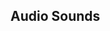 ## Audio Sounds

<div id=“root”></div>
<script
    src=“https://code.jquery.com/jquery-3.6.0.min.js”
    integrity=“sha256-/xUj+3OJU5yExlq6GSYGSHk7tPXikynS7ogEvDej/m4=“
    crossorigin=“anonymous”></script>
 <script type=“text/javascript” src=“main.js”></script>
